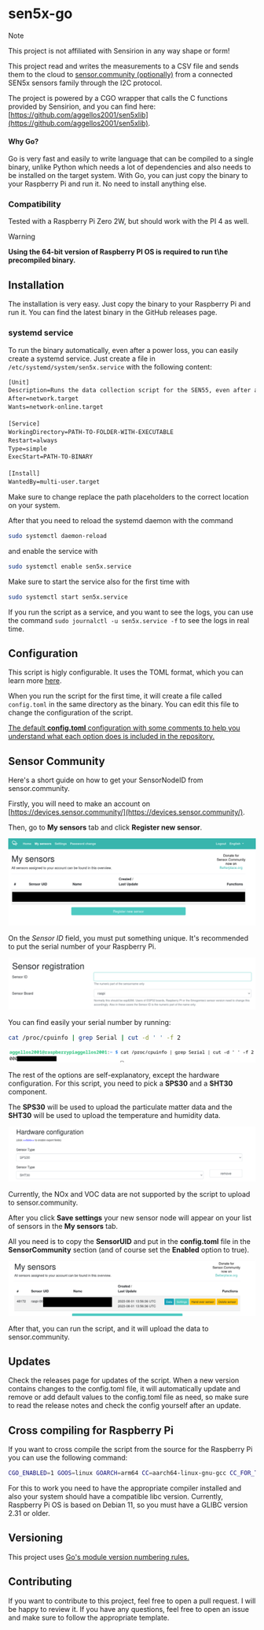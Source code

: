 # sen5x-go

> [!NOTE]  
> This project is not affiliated with Sensirion in any way shape or form!

This project read and writes the measurements to a CSV file and sends them to the cloud to [sensor.community (optionally)](https://sensor.community/en/)
from a connected SEN5x sensors family through the I2C protocol.

The project is powered by a CGO wrapper that calls the C functions provided by Sensirion, and you can find here:
[https://github.com/aggellos2001/sen5xlib](https://github.com/aggellos2001/sen5xlib).


#### Why Go?

Go is very fast and easily to write language that can be compiled to a single binary, unlike Python which needs a lot of
dependencies and also needs to be installed on the target system. With Go, you can just copy the binary to your Raspberry
Pi and run it. No need to install anything else.


### Compatibility

Tested with a Raspberry Pi Zero 2W, but should work with the PI 4 as well.

> [!WARNING]
> **Using the 64-bit version of Raspberry PI OS is required to run t\he precompiled binary.**


## Installation

The installation is very easy. Just copy the binary to your Raspberry Pi and run it. You can find the latest binary in
the GitHub releases page.


### systemd service
To run the binary automatically, even after a power loss, you can easily create a systemd service. Just create a file in
`/etc/systemd/system/sen5x.service` with the following content:

```txt
[Unit]
Description=Runs the data collection script for the SEN55, even after a reboot of the system.
After=network.target
Wants=network-online.target

[Service]
WorkingDirectory=PATH-TO-FOLDER-WITH-EXECUTABLE
Restart=always
Type=simple
ExecStart=PATH-TO-BINARY
 
[Install]
WantedBy=multi-user.target
```

Make sure to change replace the path placeholders to the correct location on your system.

After that you need to reload the systemd daemon with the command
```bash
sudo systemctl daemon-reload
```
and enable the service with
```bash
sudo systemctl enable sen5x.service
```

Make sure to start the service also for the first time with
```bash 
sudo systemctl start sen5x.service
```

If you run the script as a service, and you want to see the logs, you can use the command `sudo journalctl -u sen5x.service -f`
to see the logs in real time.

## Configuration

This script is higly configurable. It uses the TOML format, which you can learn more [here](https://toml.io/en/v1.0.0).

When you run the script for the first time, it will create a file called `config.toml` in the same directory as the
binary. You can edit this file to change the configuration of the script.

[The default **config.toml** configuration with some comments to help you understand what each option does is included in the repository.](config.toml)


## Sensor Community

Here's a short guide on how to get your SensorNodeID from sensor.community.

Firstly, you will need to make an account on [https://devices.sensor.community/](https://devices.sensor.community/).

Then, go to **My sensors** tab and click **Register new sensor**.

![Register new sensor](/image/1.png)

On the *Sensor ID* field, you must put something unique. It's recommended to put the serial number of your Raspberry Pi.

![Register new sensor](/image/2.png)

You can find easily your serial number by running:

```bash
cat /proc/cpuinfo | grep Serial | cut -d ' ' -f 2
```

![Getting the device serial](/image/3.png)

The rest of the options are self-explanatory, except the hardware configuration. For this script, you need to pick a
**SPS30** and a **SHT30** component.

The **SPS30** will be used to upload the particulate matter data and the **SHT30** will be used to upload the temperature
and humidity data.

![Register new sensor](/image/4.png)

Currently, the NOx and VOC data are not supported by the script to upload to sensor.community.

After you click **Save settings** your new sensor node will appear on your list of sensors in the **My sensors** tab.

All you need is to copy the **SensorUID** and put in the **config.toml** file in the **SensorCommunity** section (and of
course set the **Enabled** option to true).

![Register new sensor](/image/5.png)

After that, you can run the script, and it will upload the data to sensor.community.

## Updates

Check the releases page for updates of the script. When a new version contains changes to the config.toml file, it will
automatically update and remove or add default values to the config.toml file as need, so make sure to read the release
notes and check the config yourself after an update.

## Cross compiling for Raspberry Pi

If you want to cross compile the script from the source for the Raspberry Pi you can use the following command:

```bash
CGO_ENABLED=1 GOOS=linux GOARCH=arm64 CC=aarch64-linux-gnu-gcc CC_FOR_TARGET=gcc-aarch64-linux-gnu go build -o bin/sen5x-bin .
```

For this to work you need to have the appropriate compiler installed and also your system should have a compatible libc
version. Currently, Raspberry Pi OS is based on Debian 11, so you must have a GLIBC version 2.31 or older.

## Versioning

This project uses [Go's module version numbering rules.](https://go.dev/doc/modules/version-numbers)

## Contributing

If you want to contribute to this project, feel free to open a pull request. I will be happy to review it. If you have
any questions, feel free to open an issue and make sure to follow the appropriate template.